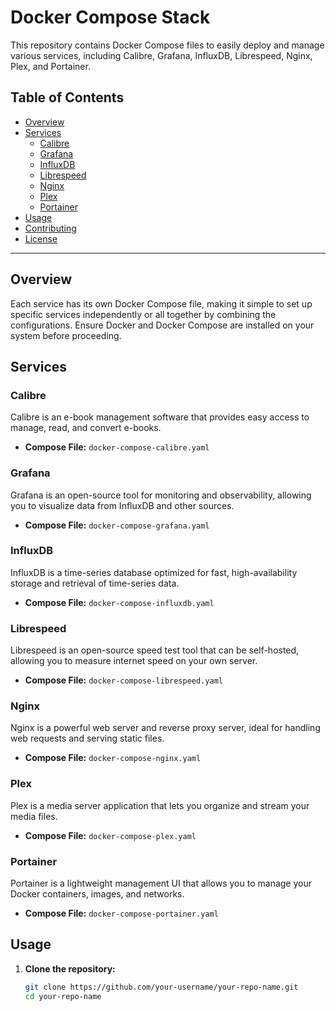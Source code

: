 # Docker Compose Stack

This repository contains Docker Compose files to easily deploy and manage various services, including Calibre, Grafana, InfluxDB, Librespeed, Nginx, Plex, and Portainer.

## Table of Contents

- [Overview](#overview)
- [Services](#services)
  - [Calibre](#calibre)
  - [Grafana](#grafana)
  - [InfluxDB](#influxdb)
  - [Librespeed](#librespeed)
  - [Nginx](#nginx)
  - [Plex](#plex)
  - [Portainer](#portainer)
- [Usage](#usage)
- [Contributing](#contributing)
- [License](#license)

---

## Overview

Each service has its own Docker Compose file, making it simple to set up specific services independently or all together by combining the configurations. Ensure Docker and Docker Compose are installed on your system before proceeding.

## Services

### Calibre
Calibre is an e-book management software that provides easy access to manage, read, and convert e-books.
- **Compose File:** `docker-compose-calibre.yaml`

### Grafana
Grafana is an open-source tool for monitoring and observability, allowing you to visualize data from InfluxDB and other sources.
- **Compose File:** `docker-compose-grafana.yaml`

### InfluxDB
InfluxDB is a time-series database optimized for fast, high-availability storage and retrieval of time-series data.
- **Compose File:** `docker-compose-influxdb.yaml`

### Librespeed
Librespeed is an open-source speed test tool that can be self-hosted, allowing you to measure internet speed on your own server.
- **Compose File:** `docker-compose-librespeed.yaml`

### Nginx
Nginx is a powerful web server and reverse proxy server, ideal for handling web requests and serving static files.
- **Compose File:** `docker-compose-nginx.yaml`

### Plex
Plex is a media server application that lets you organize and stream your media files.
- **Compose File:** `docker-compose-plex.yaml`

### Portainer
Portainer is a lightweight management UI that allows you to manage your Docker containers, images, and networks.
- **Compose File:** `docker-compose-portainer.yaml`

## Usage

1. **Clone the repository:**

   ```bash
   git clone https://github.com/your-username/your-repo-name.git
   cd your-repo-name
